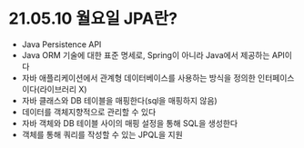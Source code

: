 # 21.05.10 월요일 JPA란?

- Java Persistence API
- Java ORM 기술에 대한 표준 명세로, Spring이 아니라 Java에서 제공하는 API이다
- 자바 애플리케이션에서 관계형 데이터베이스를 사용하는 방식을 정의한 인터페이스이다(라이브러리 X)
- 자바 클래스와 DB 테이블을 매핑한다(sql을 매핑하지 않음)
- 데이터를 객체지향적으로 관리할 수 있다
- 자바 객체와 DB 테이블 사이의 매핑 설정을 통해 SQL을 생성한다
- 객체를 통해 쿼리를 작성할 수 있는 JPQL을 지원